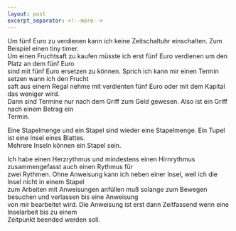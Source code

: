 ```yaml
---
layout: post
excerpt_separator: <!--more-->
---
```

Um fünf Euro zu verdienen kann ich keine Zeitschaltuhr einschalten. Zum Beispiel einen tiny timer.<br>
Um einen Fruchtsaft zu kaufen müsste ich erst fünf Euro verdienen um den Platz an dem fünf Euro<br>
sind mit fünf Euro ersetzen zu können. Sprich ich kann mir einen Termin setzen wann ich den Frucht<br>
saft aus einem Regal nehme mit verdienten fünf Euro oder mit dem Kapital das weniger wird.<br>
Dann sind Termine nur nach dem Griff zum Geld gewesen. Also ist ein Griff nach einem Betrag ein<br>
Termin.<br>

Eine Stapelmenge und ein Stapel sind wieder eine Stapelmenge. Ein Tupel ist eine Insel eines Blattes.<br>
Mehrere Inseln können ein Stapel sein.<br>

Ich habe einen Herzrythmus und mindestens einen Hirnrythmus zusammengefasst auch einen Rythmus für<br>
zwei Rythmen. Ohne Anweisung kann ich neben einer Insel, weil ich die Insel nicht in einem Stapel<br>
zum Arbeiten mit Anweisungen anfüllen muß solange zum Bewegen besuchen und verlassen bis eine Anweisung<br>
von mir bearbeitet wird. Die Anweisung ist erst dann Zeitfassend wenn eine Inselarbeit bis zu einem<br>
Zeitpunkt beended werden soll.
